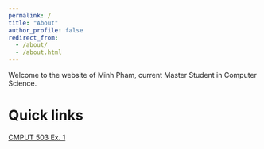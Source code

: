 ```yaml
---
permalink: /
title: "About"
author_profile: false
redirect_from: 
  - /about/
  - /about.html
---
```


Welcome to the website of Minh Pham, current Master Student in Computer Science.

Quick links
===
[CMPUT 503 Ex. 1](https://phamcnm.github.io/publication/exercise-1)